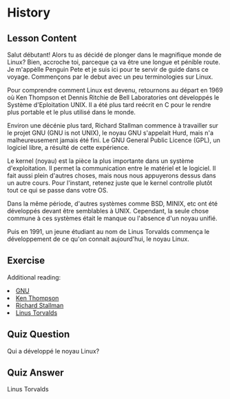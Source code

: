 # History

## Lesson Content

Salut débutant! Alors tu as décidé de plonger dans le magnifique monde de Linux? Bien, accroche toi, parceque ça va être une longue et pénible route. Je m'appèlle Penguin Pete et je suis ici pour te servir de guide dans ce voyage. Commençons par le debut avec un peu terminologies sur Linux. 

Pour comprendre comment Linux est devenu, retournons au départ en 1969 où Ken Thompson et Dennis Ritchie de Bell Laboratories ont développés le Système d'Eploitation UNIX. Il a été plus tard reécrit en C pour le rendre plus portable et le plus utilisé dans le monde.

Environ une décénie plus tard, Richard Stallman commence à travailler sur le projet GNU (GNU is not UNIX), le noyau GNU s'appelait Hurd, mais n'a malheureusement jamais été fini. Le GNU General Public Licence (GPL), un logiciel libre, a résulté de cette expérience.

Le kernel (noyau) est la pièce la plus importante dans un système d'exploitation. Il permet la communication entre le matériel et le logiciel. Il fait aussi plein d'autres choses, mais nous nous appuyerons dessus dans un autre cours. Pour l'instant, retenez juste que le kernel controlle plutôt tout ce qui se passe dans votre OS.

Dans la même période, d'autres systèmes comme BSD, MINIX, etc ont été développés devant être semblables à UNIX. Cependant, la seule chose commune à ces systèmes était le manque ou l'absence d'un noyau unifié. 

Puis en 1991, un jeune étudiant au nom de Linus Torvalds commença le développement de ce qu'on connait aujourd'hui, le noyau Linux.

## Exercise

Additional reading:
<li><a href='https://www.gnu.org/home.en.html'>GNU</a></li>
<li><a href='https://en.wikipedia.org/wiki/Ken_Thompson'>Ken Thompson</a></li>
<li><a href='https://stallman.org/'>Richard Stallman</a></li>
<li><a href='https://en.wikipedia.org/wiki/Linus_Torvalds'>Linus Torvalds</a></li>

## Quiz Question

Qui a développé le noyau Linux? 

## Quiz Answer

Linus Torvalds
